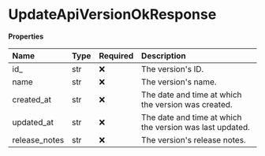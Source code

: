 # UpdateApiVersionOkResponse

**Properties**

| Name          | Type | Required | Description                                              |
| :------------ | :--- | :------- | :------------------------------------------------------- |
| id\_          | str  | ❌       | The version's ID.                                        |
| name          | str  | ❌       | The version's name.                                      |
| created_at    | str  | ❌       | The date and time at which the version was created.      |
| updated_at    | str  | ❌       | The date and time at which the version was last updated. |
| release_notes | str  | ❌       | The version's release notes.                             |
